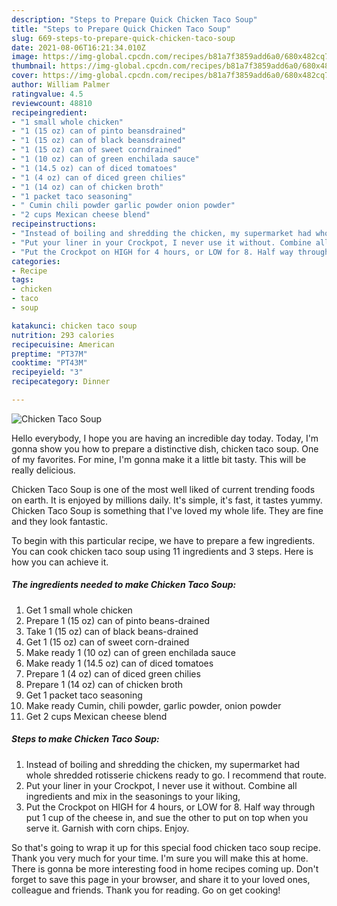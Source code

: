 ```yaml
---
description: "Steps to Prepare Quick Chicken Taco Soup"
title: "Steps to Prepare Quick Chicken Taco Soup"
slug: 669-steps-to-prepare-quick-chicken-taco-soup
date: 2021-08-06T16:21:34.010Z
image: https://img-global.cpcdn.com/recipes/b81a7f3859add6a0/680x482cq70/chicken-taco-soup-recipe-main-photo.jpg
thumbnail: https://img-global.cpcdn.com/recipes/b81a7f3859add6a0/680x482cq70/chicken-taco-soup-recipe-main-photo.jpg
cover: https://img-global.cpcdn.com/recipes/b81a7f3859add6a0/680x482cq70/chicken-taco-soup-recipe-main-photo.jpg
author: William Palmer
ratingvalue: 4.5
reviewcount: 48810
recipeingredient:
- "1 small whole chicken"
- "1 (15 oz) can of pinto beansdrained"
- "1 (15 oz) can of black beansdrained"
- "1 (15 oz) can of sweet corndrained"
- "1 (10 oz) can of green enchilada sauce"
- "1 (14.5 oz) can of diced tomatoes"
- "1 (4 oz) can of diced green chilies"
- "1 (14 oz) can of chicken broth"
- "1 packet taco seasoning"
- " Cumin chili powder garlic powder onion powder"
- "2 cups Mexican cheese blend"
recipeinstructions:
- "Instead of boiling and shredding the chicken, my supermarket had whole shredded rotisserie chickens ready to go. I recommend that route."
- "Put your liner in your Crockpot, I never use it without. Combine all ingredients and mix in the seasonings to your liking,"
- "Put the Crockpot on HIGH for 4 hours, or LOW for 8. Half way through put 1 cup of the cheese in, and sue the other to put on top when you serve it. Garnish with corn chips. Enjoy."
categories:
- Recipe
tags:
- chicken
- taco
- soup

katakunci: chicken taco soup 
nutrition: 293 calories
recipecuisine: American
preptime: "PT37M"
cooktime: "PT43M"
recipeyield: "3"
recipecategory: Dinner

---
```



![Chicken Taco Soup](https://img-global.cpcdn.com/recipes/b81a7f3859add6a0/680x482cq70/chicken-taco-soup-recipe-main-photo.jpg)

Hello everybody, I hope you are having an incredible day today. Today, I'm gonna show you how to prepare a distinctive dish, chicken taco soup. One of my favorites. For mine, I'm gonna make it a little bit tasty. This will be really delicious.

Chicken Taco Soup is one of the most well liked of current trending foods on earth. It is enjoyed by millions daily. It's simple, it's fast, it tastes yummy. Chicken Taco Soup is something that I've loved my whole life. They are fine and they look fantastic.




To begin with this particular recipe, we have to prepare a few ingredients. You can cook chicken taco soup using 11 ingredients and 3 steps. Here is how you can achieve it.

<!--inarticleads1-->

##### The ingredients needed to make Chicken Taco Soup:

1. Get 1 small whole chicken
1. Prepare 1 (15 oz) can of pinto beans-drained
1. Take 1 (15 oz) can of black beans-drained
1. Get 1 (15 oz) can of sweet corn-drained
1. Make ready 1 (10 oz) can of green enchilada sauce
1. Make ready 1 (14.5 oz) can of diced tomatoes
1. Prepare 1 (4 oz) can of diced green chilies
1. Prepare 1 (14 oz) can of chicken broth
1. Get 1 packet taco seasoning
1. Make ready  Cumin, chili powder, garlic powder, onion powder
1. Get 2 cups Mexican cheese blend




<!--inarticleads2-->

##### Steps to make Chicken Taco Soup:

1. Instead of boiling and shredding the chicken, my supermarket had whole shredded rotisserie chickens ready to go. I recommend that route.
1. Put your liner in your Crockpot, I never use it without. Combine all ingredients and mix in the seasonings to your liking,
1. Put the Crockpot on HIGH for 4 hours, or LOW for 8. Half way through put 1 cup of the cheese in, and sue the other to put on top when you serve it. Garnish with corn chips. Enjoy.




So that's going to wrap it up for this special food chicken taco soup recipe. Thank you very much for your time. I'm sure you will make this at home. There is gonna be more interesting food in home recipes coming up. Don't forget to save this page in your browser, and share it to your loved ones, colleague and friends. Thank you for reading. Go on get cooking!
